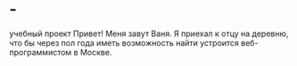 # -
учебный проект
Привет! Меня завут Ваня. Я приехал к отцу на деревню, что бы через пол года иметь возможность найти устроится веб-программистом в Москве.
